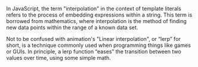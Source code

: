 
In JavaScript, the term "interpolation" in the context of template literals refers to the process of embedding expressions within a string. This term is borrowed from mathematics, where interpolation is the method of finding new data points within the range of a known data set.

Not to be confused with animation's "Linear interpolation", or “lerp” for short, is a technique commonly used when programming things like games or GUIs. In principle, a lerp function “eases” the transition between two values over time, using some simple math.
